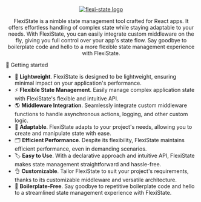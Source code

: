 <div align="center">

<a href="https://gowebly.org" target="_blank"><img  alt="flexi-state logo" src="https://i.ibb.co/JjkD1b5/logonew-removebg-preview-1.png"></a>

<a name="readme-top"></a>

FlexiState is a nimble state management tool crafted for React apps. It offers effortless handling of complex state while staying adaptable to your needs. With FlexiState, you can easily integrate custom middleware on the fly, giving you full control over your app's state flow. Say goodbye to boilerplate code and hello to a more flexible state management experience with FlexiState.

</div>
🎯 Getting started

* 🔐 **Lightweight**. FlexiState is designed to be lightweight, ensuring minimal impact on your application's performance.
* ⚡ **Flexible State Management**. Easily manage complex application state with FlexiState's flexible and intuitive API.
* 🌎 **Middleware Integration**. Seamlessly integrate custom middleware functions to handle asynchronous actions, logging, and other custom logic.
* 🎨 **Adaptable**. FlexiState adapts to your project's needs, allowing you to create and manipulate state with ease.
* 🗂️ **Efficient Performance**. Despite its flexibility, FlexiState maintains efficient performance, even in demanding scenarios.
* 🏷️ **Easy to Use**. With a declarative approach and intuitive API, FlexiState makes state management straightforward and hassle-free.
* 👌 **Customizable**. Tailor FlexiState to suit your project's requirements, thanks to its customizable middleware and versatile architecture.
* 🚀 **Boilerplate-Free**. Say goodbye to repetitive boilerplate code and hello to a streamlined state management experience with FlexiState.


